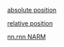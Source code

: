 [absolute position](https://github.com/jadore801120/attention-is-all-you-need-pytorch/blob/master/transformer/Models.py)

[relative position](https://github.com/evelinehong/Transformer_Relative_Position_PyTorch/blob/master/relative_position.py)

[nn.rnn NARM](https://github.com/Wang-Shuo/Neural-Attentive-Session-Based-Recommendation-PyTorch/blob/master/narm.py)
